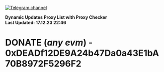 [![Telegram channel](https://img.shields.io/endpoint?url=https://runkit.io/damiankrawczyk/telegram-badge/branches/master?url=https://t.me/n4z4v0d)](https://t.me/n4z4v0d) 

**Dynamic Updates Proxy List with Proxy Checker**  
**Last Updated: 17.12.23 22:46**

# DONATE (_any evm_) - 0xDEADf12DE9A24b47Da0a43E1bA70B8972F5296F2
